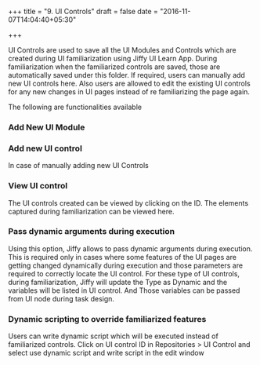+++
title = "9. UI Controls"
draft = false
date = "2016-11-07T14:04:40+05:30"

+++

UI Controls are used to save all the UI Modules and Controls which are created during UI familiarization using Jiffy UI Learn App. During familiarization when the familiarized controls are saved, those are automatically saved under this folder. If required, users can manually add new UI controls here. Also users are allowed to edit the existing UI controls for any new changes in UI pages instead of re familiarizing the page again.

The following are functionalities available

### Add New UI Module
### Add new UI control
  In case of manually adding new UI Controls
### View UI control
The UI controls created can be viewed by clicking on the ID. The elements captured during familiarization can be viewed here.

### Pass dynamic arguments during execution  
  Using this option, Jiffy allows to pass dynamic arguments during execution. This is required only in cases where some features of the UI pages are getting changed dynamically during execution and those parameters are required to correctly locate the UI control. For these type of UI controls, during familiarization, Jiffy will update the Type as Dynamic and the variables will be listed in UI control. And Those variables can be passed from UI node during task design.
  
###  Dynamic scripting to override familiarized features 
  Users can write dynamic script which will be executed instead of familiarized controls. Click on UI control ID in Repositories > UI Control and select use dynamic script and write script in the edit window

